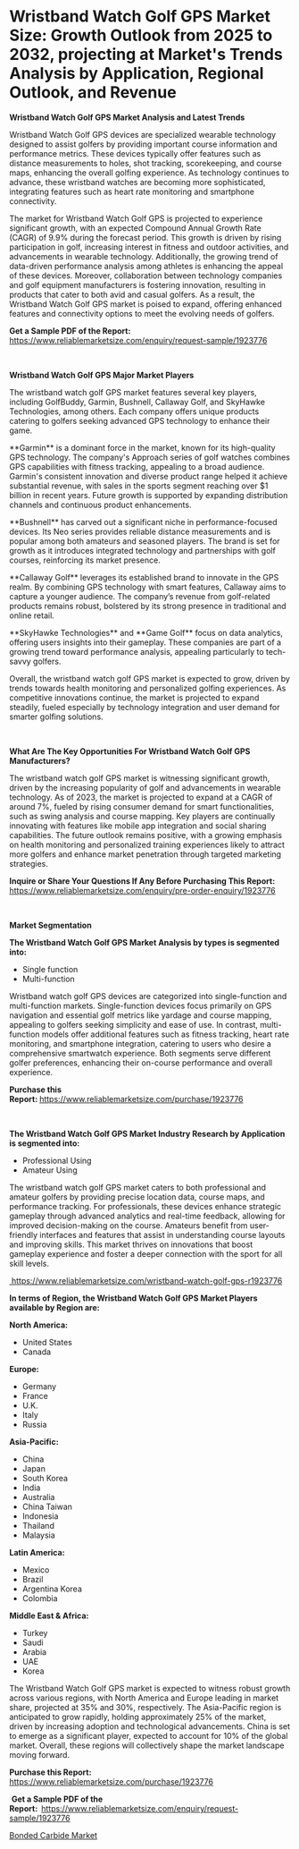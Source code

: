 <p><h1>Wristband Watch Golf GPS Market Size: Growth Outlook from 2025 to 2032, projecting at Market's Trends Analysis by Application, Regional Outlook, and Revenue</h1></p><p><strong>Wristband Watch Golf GPS Market Analysis and Latest Trends</strong></p>
<p><p>Wristband Watch Golf GPS devices are specialized wearable technology designed to assist golfers by providing important course information and performance metrics. These devices typically offer features such as distance measurements to holes, shot tracking, scorekeeping, and course maps, enhancing the overall golfing experience. As technology continues to advance, these wristband watches are becoming more sophisticated, integrating features such as heart rate monitoring and smartphone connectivity.</p><p>The market for Wristband Watch Golf GPS is projected to experience significant growth, with an expected Compound Annual Growth Rate (CAGR) of 9.9% during the forecast period. This growth is driven by rising participation in golf, increasing interest in fitness and outdoor activities, and advancements in wearable technology. Additionally, the growing trend of data-driven performance analysis among athletes is enhancing the appeal of these devices. Moreover, collaboration between technology companies and golf equipment manufacturers is fostering innovation, resulting in products that cater to both avid and casual golfers. As a result, the Wristband Watch Golf GPS market is poised to expand, offering enhanced features and connectivity options to meet the evolving needs of golfers.</p></p>
<p><strong>Get a Sample PDF of the Report:&nbsp;</strong> <a href="https://www.reliablemarketsize.com/enquiry/request-sample/1923776?utm_campaign=3553&utm_medium=2&utm_source=Github&utm_content=ia&utm_term=28032025&utm_id=wristband-watch-golf-gps">https://www.reliablemarketsize.com/enquiry/request-sample/1923776</a></p>
<p>&nbsp;</p>
<p><strong>Wristband Watch Golf GPS Major Market Players</strong></p>
<p><p>The wristband watch golf GPS market features several key players, including GolfBuddy, Garmin, Bushnell, Callaway Golf, and SkyHawke Technologies, among others. Each company offers unique products catering to golfers seeking advanced GPS technology to enhance their game.</p><p>**Garmin** is a dominant force in the market, known for its high-quality GPS technology. The company's Approach series of golf watches combines GPS capabilities with fitness tracking, appealing to a broad audience. Garmin's consistent innovation and diverse product range helped it achieve substantial revenue, with sales in the sports segment reaching over $1 billion in recent years. Future growth is supported by expanding distribution channels and continuous product enhancements.</p><p>**Bushnell** has carved out a significant niche in performance-focused devices. Its Neo series provides reliable distance measurements and is popular among both amateurs and seasoned players. The brand is set for growth as it introduces integrated technology and partnerships with golf courses, reinforcing its market presence.</p><p>**Callaway Golf** leverages its established brand to innovate in the GPS realm. By combining GPS technology with smart features, Callaway aims to capture a younger audience. The company’s revenue from golf-related products remains robust, bolstered by its strong presence in traditional and online retail.</p><p>**SkyHawke Technologies** and **Game Golf** focus on data analytics, offering users insights into their gameplay. These companies are part of a growing trend toward performance analysis, appealing particularly to tech-savvy golfers.</p><p>Overall, the wristband watch golf GPS market is expected to grow, driven by trends towards health monitoring and personalized golfing experiences. As competitive innovations continue, the market is projected to expand steadily, fueled especially by technology integration and user demand for smarter golfing solutions.</p></p>
<p>&nbsp;</p>
<p><strong>What Are The Key Opportunities For Wristband Watch Golf GPS Manufacturers?</strong></p>
<p><p>The wristband watch golf GPS market is witnessing significant growth, driven by the increasing popularity of golf and advancements in wearable technology. As of 2023, the market is projected to expand at a CAGR of around 7%, fueled by rising consumer demand for smart functionalities, such as swing analysis and course mapping. Key players are continually innovating with features like mobile app integration and social sharing capabilities. The future outlook remains positive, with a growing emphasis on health monitoring and personalized training experiences likely to attract more golfers and enhance market penetration through targeted marketing strategies.</p></p>
<p><strong>Inquire or Share Your Questions If Any Before Purchasing This Report:</strong> <a href="https://www.reliablemarketsize.com/enquiry/pre-order-enquiry/1923776?utm_campaign=3553&utm_medium=2&utm_source=Github&utm_content=ia&utm_term=28032025&utm_id=wristband-watch-golf-gps">https://www.reliablemarketsize.com/enquiry/pre-order-enquiry/1923776</a></p>
<p>&nbsp;</p>
<p><strong>Market Segmentation</strong></p>
<p><strong>The Wristband Watch Golf GPS Market Analysis by types is segmented into:</strong></p>
<p><ul><li>Single function</li><li>Multi-function</li></ul></p>
<p><p>Wristband watch golf GPS devices are categorized into single-function and multi-function markets. Single-function devices focus primarily on GPS navigation and essential golf metrics like yardage and course mapping, appealing to golfers seeking simplicity and ease of use. In contrast, multi-function models offer additional features such as fitness tracking, heart rate monitoring, and smartphone integration, catering to users who desire a comprehensive smartwatch experience. Both segments serve different golfer preferences, enhancing their on-course performance and overall experience.</p></p>
<p><strong>Purchase this Report:&nbsp;</strong><a href="https://www.reliablemarketsize.com/purchase/1923776?utm_campaign=3553&utm_medium=2&utm_source=Github&utm_content=ia&utm_term=28032025&utm_id=wristband-watch-golf-gps">https://www.reliablemarketsize.com/purchase/1923776</a></p>
<p>&nbsp;</p>
<p><strong>The Wristband Watch Golf GPS Market Industry Research by Application is segmented into:</strong></p>
<p><ul><li>Professional Using</li><li>Amateur Using</li></ul></p>
<p><p>The wristband watch golf GPS market caters to both professional and amateur golfers by providing precise location data, course maps, and performance tracking. For professionals, these devices enhance strategic gameplay through advanced analytics and real-time feedback, allowing for improved decision-making on the course. Amateurs benefit from user-friendly interfaces and features that assist in understanding course layouts and improving skills. This market thrives on innovations that boost gameplay experience and foster a deeper connection with the sport for all skill levels.</p></p>
<p><a href="https://www.reliablemarketsize.com/wristband-watch-golf-gps-r1923776?utm_campaign=3553&utm_medium=2&utm_source=Github&utm_content=ia&utm_term=28032025&utm_id=wristband-watch-golf-gps">&nbsp;https://www.reliablemarketsize.com/wristband-watch-golf-gps-r1923776</a></p>
<p><strong>In terms of Region, the Wristband Watch Golf GPS Market Players available by Region are:</strong></p>
<p>
    <p> <strong> North America: </strong>
        <ul>
            <li>United States</li>
            <li>Canada</li>
        </ul>
        </p> 
    <p> <strong> Europe: </strong>
        <ul>
            <li>Germany</li>
            <li>France</li>
            <li>U.K.</li>
            <li>Italy</li>
            <li>Russia</li>
        </ul>
        </p> 
    <p> <strong> Asia-Pacific: </strong>
        <ul>
            <li>China</li>
            <li>Japan</li>
            <li>South Korea</li>
            <li>India</li>
            <li>Australia</li>
            <li>China Taiwan</li>
            <li>Indonesia</li>
            <li>Thailand</li>
            <li>Malaysia</li>
        </ul>
        </p> 
    <p> <strong> Latin America: </strong>
        <ul>
            <li>Mexico</li>
            <li>Brazil</li>
            <li>Argentina Korea</li>
            <li>Colombia</li>
        </ul>
        </p> 
    <p> <strong> Middle East & Africa: </strong>
        <ul>
            <li>Turkey</li>
            <li>Saudi</li>
            <li>Arabia</li>
            <li>UAE</li>
            <li>Korea</li>
        </ul>
    </p>
    </p>
<p><p>The Wristband Watch Golf GPS market is expected to witness robust growth across various regions, with North America and Europe leading in market share, projected at 35% and 30%, respectively. The Asia-Pacific region is anticipated to grow rapidly, holding approximately 25% of the market, driven by increasing adoption and technological advancements. China is set to emerge as a significant player, expected to account for 10% of the global market. Overall, these regions will collectively shape the market landscape moving forward.</p></p>
<p><strong>Purchase this Report: </strong><a href="https://www.reliablemarketsize.com/purchase/1923776?utm_campaign=3553&utm_medium=2&utm_source=Github&utm_content=ia&utm_term=28032025&utm_id=wristband-watch-golf-gps">https://www.reliablemarketsize.com/purchase/1923776</a></p>
<p>&nbsp;<strong>Get a Sample PDF of the Report:&nbsp;&nbsp;</strong><a href="https://www.reliablemarketsize.com/enquiry/request-sample/1923776?utm_campaign=3553&utm_medium=2&utm_source=Github&utm_content=ia&utm_term=28032025&utm_id=wristband-watch-golf-gps">https://www.reliablemarketsize.com/enquiry/request-sample/1923776</a></p>
<p><strong></strong></p>
<p><p><a href="https://github.com/storcweithzg/Market-Research-Report-List-1/blob/main/bonded-carbide-market.md?utm_campaign=3553&utm_medium=2&utm_source=Github&utm_content=ia&utm_term=28032025&utm_id=wristband-watch-golf-gps">Bonded Carbide Market</a></p></p>